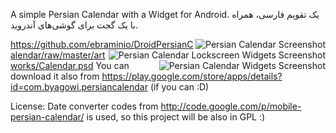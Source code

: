 A simple Persian Calendar with a Widget for Android.
یک تقویم فارسی، همراه با یک گجت برای گوشی‌های آندروید.

<img src="https://github.com/ebraminio/DroidPersianCalendar/raw/master/screenshots/main.png"
 alt="Persian Calendar Screenshot" title="Program Screenshot" align="right" />
<img src="https://github.com/ebraminio/DroidPersianCalendar/raw/master/screenshots/lockscreen.png"
 alt="Persian Calendar Lockscreen Widgets Screenshot" title="Lockscreen Widget Screenshot on Android 4.2" align="right" />
<img src="https://github.com/ebraminio/DroidPersianCalendar/raw/master/screenshots/homescreen.png"
 alt="Persian Calendar Widgets Screenshot" title="Widget Screenshot" align="right" />
 
 https://github.com/ebraminio/DroidPersianCalendar/raw/master/artworks/Calendar.psd
You can download it also from https://play.google.com/store/apps/details?id=com.byagowi.persiancalendar (if you can :D)


License:
Date converter codes from http://code.google.com/p/mobile-persian-calendar/ is used, so this project will be also in GPL :)